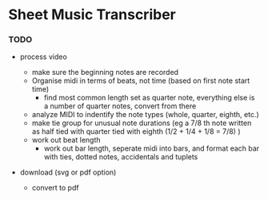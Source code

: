 # Sheet Music Transcriber

### TODO
- process video
  - make sure the beginning notes are recorded
  - Organise midi in terms of beats, not time (based on first note start time)
    - find most common length set as quarter note, everything else is a number of quarter notes, convert from there
  - analyze MIDI to indentify the note types (whole, quarter, eighth, etc.)
  - make tie group for unusual note durations (eg a 7/8 th note written as half tied with quarter tied with eighth (1/2 + 1/4 + 1/8 = 7/8) )
  - work out beat length
    - work out bar length, seperate midi into bars, and format each bar with ties, dotted notes, accidentals and tuplets

- download (svg or pdf option)
  - convert to pdf
